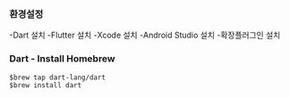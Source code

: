### 환경설정

-Dart 설치 -Flutter 설치
-Xcode 설치
-Android Studio 설치 -확장플러그인 설치

### Dart - Install Homebrew

```
$brew tap dart-lang/dart
$brew install dart
```
